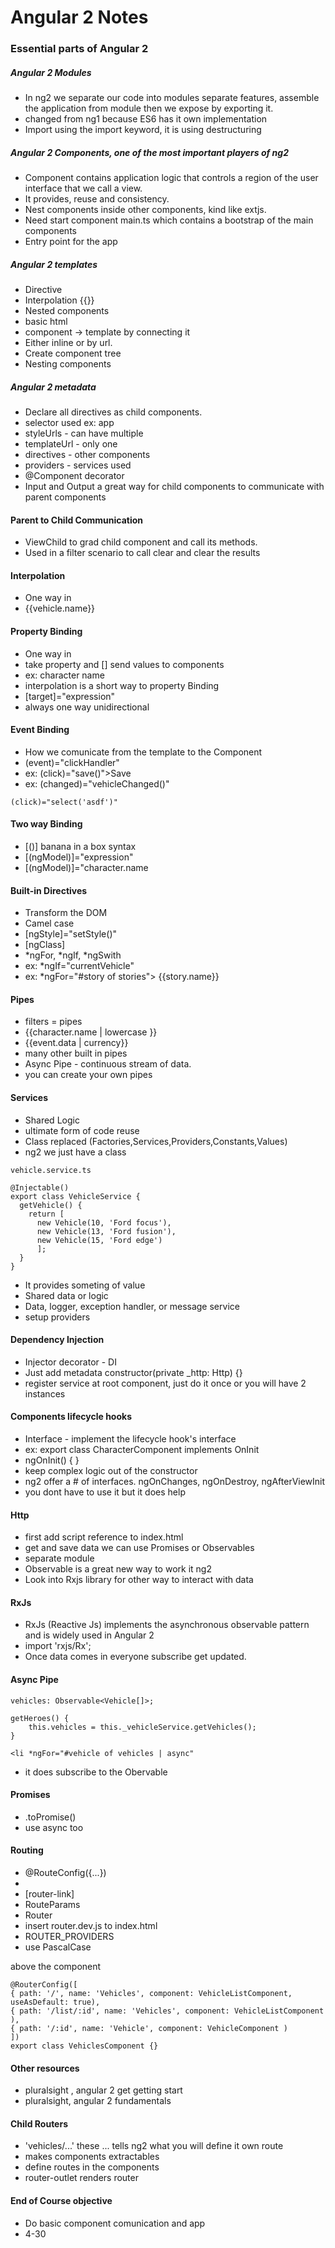 # Angular 2 Notes

### Essential parts of Angular 2

##### Angular 2 Modules

- In ng2 we separate our code into modules separate features, assemble the application from module then we expose by exporting it.
- changed from ng1 because ES6 has it own implementation
- Import using the import keyword, it is using destructuring

##### Angular 2 Components, one of the most important players of ng2
- Component contains application logic that controls a region of the user interface that we call a view.
- It provides, reuse and consistency.
- Nest components inside other components, kind like extjs.
- Need start component main.ts  which contains a bootstrap of the main components
- Entry point for the app

##### Angular 2 templates

- Directive
- Interpolation {{}}
- Nested components <vehicle> </vehicle>
- basic html
- component -> template by connecting it
- Either inline or by url.
- Create component tree
- Nesting components

##### Angular 2 metadata
- Declare all directives as child components.
- selector used ex: app   <app></app>
- styleUrls - can have multiple
- templateUrl - only one
- directives - other components
- providers - services used
- @Component decorator
- Input and Output a great way for child components to communicate with parent components

#### Parent to Child Communication
- ViewChild to grad child component and call its methods.
- Used in a filter scenario to call clear and clear the results

#### Interpolation
- One way in
- {{vehicle.name}}

#### Property Binding
- One way in
- take property and [] send values to components
- ex: character name
- interpolation is a short way to property Binding
- [target]="expression"
- always one way unidirectional

#### Event Binding
- How we comunicate from the template to the Component
- (event)="clickHandler"
- ex: (click)="save()">Save</button>
- ex: (changed)="vehicleChanged()"
```
(click)="select('asdf')"
```

#### Two way Binding
- [()] banana in a box syntax
- [(ngModel)]="expression"
- [(ngModel)]="character.name

#### Built-in Directives
- Transform the DOM
- Camel case
- [ngStyle]="setStyle()"
- [ngClass]
- *ngFor, *ngIf, *ngSwith
- ex: *ngIf="currentVehicle"
- ex: *ngFor="#story of stories"> {{story.name}}

#### Pipes
- filters = pipes
- {{character.name | lowercase }}
- {{event.data | currency}}
- many other built in pipes
- Async Pipe - continuous stream of data.
- you can create your own pipes


#### Services
- Shared Logic
- ultimate form of code reuse
- Class replaced (Factories,Services,Providers,Constants,Values)
- ng2 we just have a class

```
vehicle.service.ts

@Injectable()
export class VehicleService {
  getVehicle() {
    return [
      new Vehicle(10, 'Ford focus'),
      new Vehicle(13, 'Ford fusion'),
      new Vehicle(15, 'Ford edge')
      ];
  }
}
```
- It provides someting of value
- Shared data or logic
- Data, logger, exception handler, or message service
- setup providers

#### Dependency Injection
- Injector decorator - DI
- Just add metadata constructor(private _http: Http) {}
- register service at root component, just do it once or you will have 2 instances


#### Components lifecycle hooks
- Interface - implement the lifecycle hook's interface
- ex: export class CharacterComponent implements OnInit
- ngOnInit() { }
- keep complex logic out of the constructor
- ng2 offer a # of interfaces. ngOnChanges, ngOnDestroy, ngAfterViewInit
- you dont have to use it but it does help


#### Http
- first add script reference to index.html
- get and save data we can use Promises or Observables
- separate module
- Observable is a great new way to work it ng2
- Look into Rxjs library for other way to interact with data

#### RxJs
- RxJs (Reactive Js) implements the asynchronous observable pattern and is widely used in Angular 2
- import 'rxjs/Rx';
- Once data comes in everyone subscribe get updated.

#### Async Pipe
```
vehicles: Observable<Vehicle[]>;

getHeroes() {
    this.vehicles = this._vehicleService.getVehicles();
}

<li *ngFor="#vehicle of vehicles | async"
```
- it does subscribe to the Obervable


#### Promises
- .toPromise()
- use async too


#### Routing
- @RouteConfig({...})
- <router-outlet>
- [router-link]
- RouteParams
- Router
- insert router.dev.js to index.html
- ROUTER_PROVIDERS
- use PascalCase

above the component

```
@RouterConfig([
{ path: '/', name: 'Vehicles', component: VehicleListComponent, useAsDefault: true),
{ path: '/list/:id', name: 'Vehicles', component: VehicleListComponent ),
{ path: '/:id', name: 'Vehicle', component: VehicleComponent )
])
export class VehiclesComponent {}
```

#### Other resources
- pluralsight , angular 2 get getting start
- pluralsight, angular 2 fundamentals

#### Child Routers
- 'vehicles/...'   these ... tells ng2 what you will define it own route
- makes components extractables
- define routes in the components
- router-outlet renders router




#### End of Course objective
- Do basic component comunication and app
- 4-30